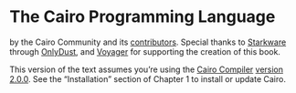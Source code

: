 # The Cairo Programming Language

by the Cairo Community and its [contributors](https://github.com/cairo-book/cairo-book.github.io). Special thanks to [Starkware](https://starkware.co/) through [OnlyDust](https://www.onlydust.xyz/), and [Voyager](https://voyager.online/) for supporting the creation of this book.

This version of the text assumes you’re using the [Cairo Compiler](https://github.com/starkware-libs/cairo) [version 2.0.0](https://github.com/starkware-libs/cairo/releases). See the “Installation” section of Chapter 1 to install or update Cairo.
